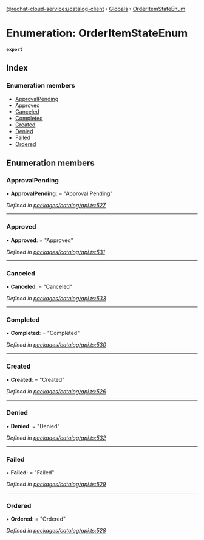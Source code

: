 [@redhat-cloud-services/catalog-client](../README.md) › [Globals](../globals.md) › [OrderItemStateEnum](orderitemstateenum.md)

# Enumeration: OrderItemStateEnum

**`export`** 

## Index

### Enumeration members

* [ApprovalPending](orderitemstateenum.md#approvalpending)
* [Approved](orderitemstateenum.md#approved)
* [Canceled](orderitemstateenum.md#canceled)
* [Completed](orderitemstateenum.md#completed)
* [Created](orderitemstateenum.md#created)
* [Denied](orderitemstateenum.md#denied)
* [Failed](orderitemstateenum.md#failed)
* [Ordered](orderitemstateenum.md#ordered)

## Enumeration members

###  ApprovalPending

• **ApprovalPending**: = "Approval Pending"

*Defined in [packages/catalog/api.ts:527](https://github.com/RedHatInsights/javascript-clients/blob/master/packages/catalog/api.ts#L527)*

___

###  Approved

• **Approved**: = "Approved"

*Defined in [packages/catalog/api.ts:531](https://github.com/RedHatInsights/javascript-clients/blob/master/packages/catalog/api.ts#L531)*

___

###  Canceled

• **Canceled**: = "Canceled"

*Defined in [packages/catalog/api.ts:533](https://github.com/RedHatInsights/javascript-clients/blob/master/packages/catalog/api.ts#L533)*

___

###  Completed

• **Completed**: = "Completed"

*Defined in [packages/catalog/api.ts:530](https://github.com/RedHatInsights/javascript-clients/blob/master/packages/catalog/api.ts#L530)*

___

###  Created

• **Created**: = "Created"

*Defined in [packages/catalog/api.ts:526](https://github.com/RedHatInsights/javascript-clients/blob/master/packages/catalog/api.ts#L526)*

___

###  Denied

• **Denied**: = "Denied"

*Defined in [packages/catalog/api.ts:532](https://github.com/RedHatInsights/javascript-clients/blob/master/packages/catalog/api.ts#L532)*

___

###  Failed

• **Failed**: = "Failed"

*Defined in [packages/catalog/api.ts:529](https://github.com/RedHatInsights/javascript-clients/blob/master/packages/catalog/api.ts#L529)*

___

###  Ordered

• **Ordered**: = "Ordered"

*Defined in [packages/catalog/api.ts:528](https://github.com/RedHatInsights/javascript-clients/blob/master/packages/catalog/api.ts#L528)*
